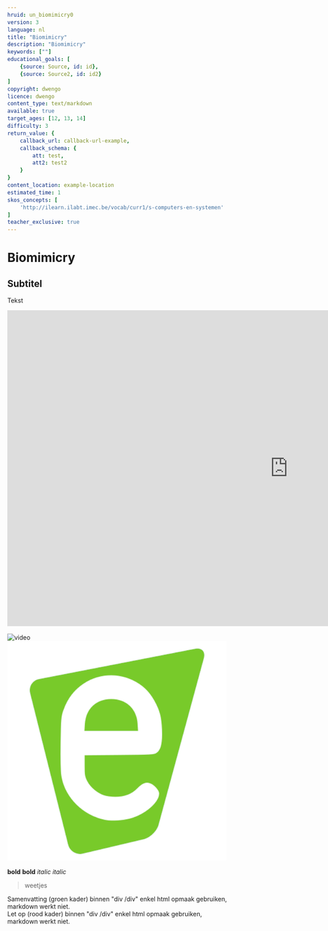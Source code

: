 ```yaml
---
hruid: un_biomimicry0
version: 3
language: nl
title: "Biomimicry"
description: "Biomimicry"
keywords: [""]
educational_goals: [
    {source: Source, id: id}, 
    {source: Source2, id: id2}
]
copyright: dwengo
licence: dwengo
content_type: text/markdown
available: true
target_ages: [12, 13, 14]
difficulty: 3
return_value: {
    callback_url: callback-url-example,
    callback_schema: {
        att: test,
        att2: test2
    }
}
content_location: example-location
estimated_time: 1
skos_concepts: [
    'http://ilearn.ilabt.imec.be/vocab/curr1/s-computers-en-systemen'
]
teacher_exclusive: true
---
```


# Biomimicry

## Subtitel

Tekst

<iframe width="1280" height="720" src="https://www.youtube.com/embed/EsYs4k41U6w" title="Sociale robot" frameborder="0" allow="accelerometer; autoplay; clipboard-write; encrypted-media; gyroscope; picture-in-picture; web-share" allowfullscreen></iframe>

![](@youtube/https://www.youtube.com/embed/EsYs4k41U6w "video")
![](embed/dwengo.png "afbeelding")
[](@pdf/embed/dwenguino_elektrischschema.pdf> "pdf")

**bold** __bold__
*italic* _italic_

> weetjes

<div class="alert alert-box alert-success">
Samenvatting (groen kader)
binnen "div /div" enkel html opmaak gebruiken, markdown werkt niet. 
</div>

<div class="alert alert-box alert-danger">
Let op (rood kader)
binnen "div /div" enkel html opmaak gebruiken, markdown werkt niet. 
</div>